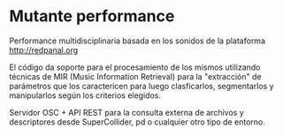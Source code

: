 # Mutante performance

Performance multidisciplinaria basada en los sonidos de la plataforma http://redpanal.org

El código da soporte para el procesamiento de los mismos utilizando técnicas de MIR (Music Information Retrieval) para la "extracción" de parámetros que los caractericen para luego clasficarlos, segmentarlos y manipularlos según los criterios elegidos.

Servidor OSC + API REST para la consulta externa de archivos y descriptores desde SuperCollider, pd o cualquier otro tipo de entorno.



